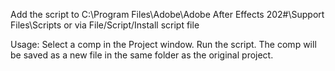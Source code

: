 Add the script to C:\Program Files\Adobe\Adobe After Effects 202#\Support Files\Scripts
or via File/Script/Install script file

Usage:
Select a comp in the Project window. Run the script. The comp will be saved as a new file in the same folder as the original project.
